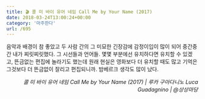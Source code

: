 ```yaml
---
title: 🎬 콜 미 바이 유어 네임 Call Me by Your Name (2017)
date: 2018-03-24T13:00:24+00:00
category: '마주한다'
url: /695
---
```


음악과 배경이 참 좋았고 두 사람 간의 그 미묘한 긴장감에 감정이입이 많이 되어 중간중간 내가 찌릿찌릿했다. 그 시선들과 언어들. 몇몇 부분에선 유치하다면 유치할 수 있겠고, 뜬금없는 편집에 놀라기도 했는데 원래 현실은 영화보다 더 유치할 때도 많고 기억은 그것보다 더 뜬금없이 잘리고 편집되니까. 밤베르크 생각도 많이 났다.

<p style="text-align:right">
  <em>콜 미 바이 유어 네임 Call Me by Your Name (2017) | 루카 구아다니노 Luca Guadagnino</em><em>&nbsp;| @상상마당</em>
</p>